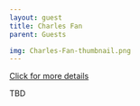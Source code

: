 ```yaml
---
layout: guest
title: Charles Fan
parent: Guests

img: Charles-Fan-thumbnail.png
---
```




<div class="badge-base LI-profile-badge" data-locale="en_US" data-size="medium" data-theme="light" data-type="VERTICAL" data-vanity="charlesfan1" data-version="v1"><a class="badge-base__link LI-simple-link" href="https://www.linkedin.com/in/charlesfan1?trk=profile-badge">Click for more details</a></div>


TBD
